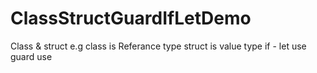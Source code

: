 # ClassStructGuardIfLetDemo

Class & struct e.g 
class is Referance type
struct is value type
if - let use
guard use
